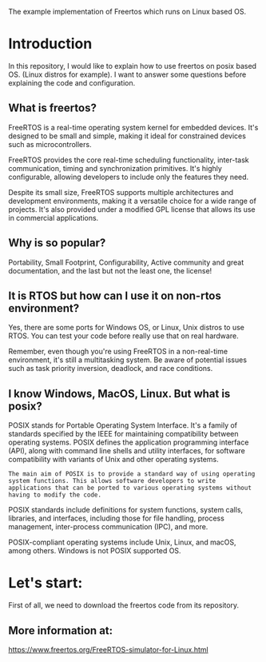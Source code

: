 The example implementation of Freertos which runs on Linux based OS.

# Introduction

In this repository, I would like to explain how to use freertos on posix based OS. (Linux distros for example).
I want to answer some questions before explaining the code and configuration.

## What is freertos?

FreeRTOS is a real-time operating system kernel for embedded devices. It's designed to be small and simple, making it ideal for constrained devices such as microcontrollers.

FreeRTOS provides the core real-time scheduling functionality, inter-task communication, timing and synchronization primitives. It's highly configurable, allowing developers to include only the features they need.

Despite its small size, FreeRTOS supports multiple architectures and development environments, making it a versatile choice for a wide range of projects. It's also provided under a modified GPL license that allows its use in commercial applications.

## Why is so popular?

Portability, Small Footprint, Configurability, Active community and great documentation, and the last but not the least one, the license!

## It is RTOS but how can I use it on non-rtos environment?

Yes, there are some ports for Windows OS, or Linux, Unix distros to use RTOS. You can test your code before really use that on real hardware.

Remember, even though you're using FreeRTOS in a non-real-time environment, it's still a multitasking system. Be aware of potential issues such as task priority inversion, deadlock, and race conditions.

## I know Windows, MacOS, Linux. But what is posix?

POSIX stands for Portable Operating System Interface. It's a family of standards specified by the IEEE for maintaining compatibility between operating systems. POSIX defines the application programming interface (API), along with command line shells and utility interfaces, for software compatibility with variants of Unix and other operating systems.

`The main aim of POSIX is to provide a standard way of using operating system functions. This allows software developers to write applications that can be ported to various operating systems without having to modify the code.`

POSIX standards include definitions for system functions, system calls, libraries, and interfaces, including those for file handling, process management, inter-process communication (IPC), and more.

POSIX-compliant operating systems include Unix, Linux, and macOS, among others. Windows is not POSIX supported OS.

# Let's start:

First of all, we need to download the freertos code from its repository.

## More information at:

https://www.freertos.org/FreeRTOS-simulator-for-Linux.html
